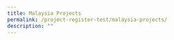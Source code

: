 ```yaml
---
title: Malaysia Projects
permalink: /project-register-test/malaysia-projects/
description: ""
---
```

